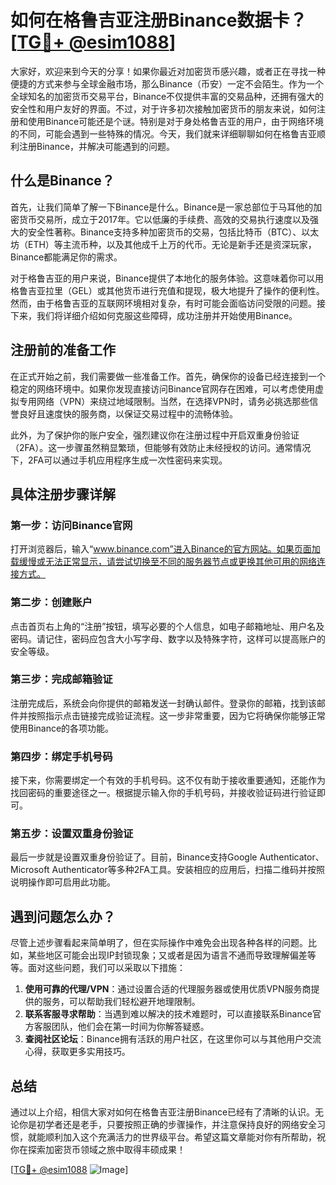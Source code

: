 # 如何在格鲁吉亚注册Binance数据卡？[[TG💪+ @esim1088](https://t.me/s/esim1088)]

大家好，欢迎来到今天的分享！如果你最近对加密货币感兴趣，或者正在寻找一种便捷的方式来参与全球金融市场，那么Binance（币安）一定不会陌生。作为一个全球知名的加密货币交易平台，Binance不仅提供丰富的交易品种，还拥有强大的安全性和用户友好的界面。不过，对于许多初次接触加密货币的朋友来说，如何注册和使用Binance可能还是个谜。特别是对于身处格鲁吉亚的用户，由于网络环境的不同，可能会遇到一些特殊的情况。今天，我们就来详细聊聊如何在格鲁吉亚顺利注册Binance，并解决可能遇到的问题。

## 什么是Binance？

首先，让我们简单了解一下Binance是什么。Binance是一家总部位于马耳他的加密货币交易所，成立于2017年。它以低廉的手续费、高效的交易执行速度以及强大的安全性著称。Binance支持多种加密货币的交易，包括比特币（BTC）、以太坊（ETH）等主流币种，以及其他成千上万的代币。无论是新手还是资深玩家，Binance都能满足你的需求。

对于格鲁吉亚的用户来说，Binance提供了本地化的服务体验。这意味着你可以用格鲁吉亚拉里（GEL）或其他货币进行充值和提现，极大地提升了操作的便利性。然而，由于格鲁吉亚的互联网环境相对复杂，有时可能会面临访问受限的问题。接下来，我们将详细介绍如何克服这些障碍，成功注册并开始使用Binance。

## 注册前的准备工作

在正式开始之前，我们需要做一些准备工作。首先，确保你的设备已经连接到一个稳定的网络环境中。如果你发现直接访问Binance官网存在困难，可以考虑使用虚拟专用网络（VPN）来绕过地域限制。当然，在选择VPN时，请务必挑选那些信誉良好且速度快的服务商，以保证交易过程中的流畅体验。

此外，为了保护你的账户安全，强烈建议你在注册过程中开启双重身份验证（2FA）。这一步骤虽然稍显繁琐，但能够有效防止未经授权的访问。通常情况下，2FA可以通过手机应用程序生成一次性密码来实现。

## 具体注册步骤详解

### 第一步：访问Binance官网

打开浏览器后，输入“www.binance.com”进入Binance的官方网站。如果页面加载缓慢或无法正常显示，请尝试切换至不同的服务器节点或更换其他可用的网络连接方式。

### 第二步：创建账户

点击首页右上角的“注册”按钮，填写必要的个人信息，如电子邮箱地址、用户名及密码。请记住，密码应包含大小写字母、数字以及特殊字符，这样可以提高账户的安全等级。

### 第三步：完成邮箱验证

注册完成后，系统会向你提供的邮箱发送一封确认邮件。登录你的邮箱，找到该邮件并按照指示点击链接完成验证流程。这一步非常重要，因为它将确保你能够正常使用Binance的各项功能。

### 第四步：绑定手机号码

接下来，你需要绑定一个有效的手机号码。这不仅有助于接收重要通知，还能作为找回密码的重要途径之一。根据提示输入你的手机号码，并接收验证码进行验证即可。

### 第五步：设置双重身份验证

最后一步就是设置双重身份验证了。目前，Binance支持Google Authenticator、Microsoft Authenticator等多种2FA工具。安装相应的应用后，扫描二维码并按照说明操作即可启用此功能。

## 遇到问题怎么办？

尽管上述步骤看起来简单明了，但在实际操作中难免会出现各种各样的问题。比如，某些地区可能会出现IP封锁现象；又或者是因为语言不通而导致理解偏差等等。面对这些问题，我们可以采取以下措施：

1. **使用可靠的代理/VPN**：通过设置合适的代理服务器或使用优质VPN服务商提供的服务，可以帮助我们轻松避开地理限制。
2. **联系客服寻求帮助**：当遇到难以解决的技术难题时，可以直接联系Binance官方客服团队，他们会在第一时间为你解答疑惑。
3. **查阅社区论坛**：Binance拥有活跃的用户社区，在这里你可以与其他用户交流心得，获取更多实用技巧。

## 总结

通过以上介绍，相信大家对如何在格鲁吉亚注册Binance已经有了清晰的认识。无论你是初学者还是老手，只要按照正确的步骤操作，并注意保持良好的网络安全习惯，就能顺利加入这个充满活力的世界级平台。希望这篇文章能对你有所帮助，祝你在探索加密货币领域之旅中取得丰硕成果！

[[TG💪+ @esim1088](https://t.me/s/esim1088) ![Image](https://i.postimg.cc/4NQfJmqS/Snipaste-2025-05-13-00-14-12.png)]